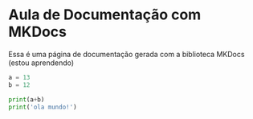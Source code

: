 # Aula de Documentação com MKDocs
Essa é uma página de documentação gerada com a biblioteca MKDocs
(estou aprendendo)

```python
a = 13
b = 12

print(a+b)
print('ola mundo!')
```